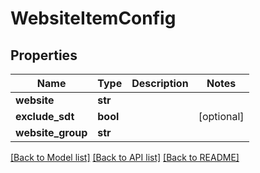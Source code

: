 # WebsiteItemConfig

## Properties
Name | Type | Description | Notes
------------ | ------------- | ------------- | -------------
**website** | **str** |  | 
**exclude_sdt** | **bool** |  | [optional] 
**website_group** | **str** |  | 

[[Back to Model list]](../README.md#documentation-for-models) [[Back to API list]](../README.md#documentation-for-api-endpoints) [[Back to README]](../README.md)


